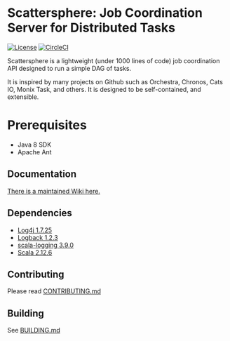 # Scattersphere: Job Coordination Server for Distributed Tasks

[![License](https://img.shields.io/badge/License-Apache%202.0-blue.svg)](https://opensource.org/licenses/Apache-2.0)
[![CircleCI](https://circleci.com/gh/KenSuenobu/scattersphere.svg?style=svg)](https://circleci.com/gh/KenSuenobu/scattersphere)

Scattersphere is a lightweight (under 1000 lines of code) job coordination API 
designed to run a simple DAG of tasks.

It is inspired by many projects on Github such as Orchestra, Chronos, Cats IO, 
Monix Task, and others.  It is designed to be self-contained, and extensible.

# Prerequisites

- Java 8 SDK
- Apache Ant

## Documentation

[There is a maintained Wiki here.](https://github.com/KenSuenobu/scattersphere/wiki)

## Dependencies

- [Log4j 1.7.25](https://www.slf4j.org/download.html)
- [Logback 1.2.3](https://logback.qos.ch/download.html)
- [scala-logging 3.9.0](https://github.com/lightbend/scala-logging)
- [Scala 2.12.6](https://www.scala-lang.org)

## Contributing

Please read [CONTRIBUTING.md](/CONTRIBUTING.md)

## Building

See [BUILDING.md](/BUILDING.md)
